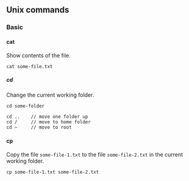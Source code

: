 ## Unix commands

### Basic

#### cat

Show contents of the file.

```
cat some-file.txt
```

##### cd

Change the current working folder.

```
cd some-folder

cd ..    // move one folder up
cd /     // move to home folder
cd ~     // move to root
```

#### cp

Copy the file `some-file-1.txt` to the file `some-file-2.txt` in the current working folder.

```
cp some-file-1.txt some-file-2.txt
```

<!---
    // TODO: cheatsheet

    http://www.comptechdoc.org/os/linux/usersguide/linux_ugbasics.html
-->
